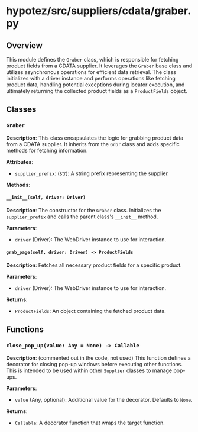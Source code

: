 # hypotez/src/suppliers/cdata/graber.py

## Overview

This module defines the `Graber` class, which is responsible for fetching product fields from a CDATA supplier. It leverages the `Graber` base class and utilizes asynchronous operations for efficient data retrieval. The class initializes with a driver instance and performs operations like fetching product data, handling potential exceptions during locator execution, and ultimately returning the collected product fields as a `ProductFields` object.

## Classes

### `Graber`

**Description**: This class encapsulates the logic for grabbing product data from a CDATA supplier. It inherits from the `Grbr` class and adds specific methods for fetching information.

**Attributes**:

- `supplier_prefix`: (str): A string prefix representing the supplier.

**Methods**:

#### `__init__(self, driver: Driver)`

**Description**: The constructor for the `Graber` class. Initializes the `supplier_prefix` and calls the parent class's `__init__` method.

**Parameters**:

- `driver` (Driver): The WebDriver instance to use for interaction.

#### `grab_page(self, driver: Driver) -> ProductFields`

**Description**: Fetches all necessary product fields for a specific product.

**Parameters**:

- `driver` (Driver): The WebDriver instance to use for interaction.

**Returns**:

- `ProductFields`: An object containing the fetched product data.


## Functions

### `close_pop_up(value: Any = None) -> Callable`

**Description**:  (commented out in the code, not used) This function defines a decorator for closing pop-up windows before executing other functions. This is intended to be used within other `Supplier` classes to manage pop-ups.


**Parameters**:

- `value` (Any, optional): Additional value for the decorator. Defaults to `None`.

**Returns**:

- `Callable`: A decorator function that wraps the target function.